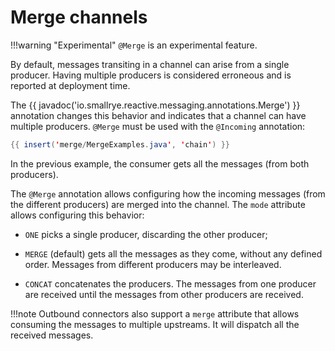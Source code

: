 # Merge channels

!!!warning "Experimental"
    `@Merge` is an experimental feature.


By default, messages transiting in a channel can arise from a single
producer. Having multiple producers is considered erroneous and is
reported at deployment time.

The {{ javadoc('io.smallrye.reactive.messaging.annotations.Merge') }}
annotation changes this behavior and indicates that a channel can have
multiple producers. `@Merge` must be used with the `@Incoming`
annotation:

``` java
{{ insert('merge/MergeExamples.java', 'chain') }}
```

In the previous example, the consumer gets all the messages (from both
producers).

The `@Merge` annotation allows configuring how the incoming messages
(from the different producers) are merged into the channel. The `mode`
attribute allows configuring this behavior:

-   `ONE` picks a single producer, discarding the other producer;

-   `MERGE` (default) gets all the messages as they come, without any
    defined order. Messages from different producers may be interleaved.

-   `CONCAT` concatenates the producers. The messages from one producer
    are received until the messages from other producers are received.

!!!note
    Outbound connectors also support a `merge` attribute that allows
    consuming the messages to multiple upstreams. It will dispatch all the
    received messages.

